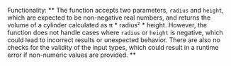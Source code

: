 Functionality: ** The function accepts two parameters, `radius` and `height`, which are expected to be non-negative real numbers, and returns the volume of a cylinder calculated as π * radius² * height. However, the function does not handle cases where `radius` or `height` is negative, which could lead to incorrect results or unexpected behavior. There are also no checks for the validity of the input types, which could result in a runtime error if non-numeric values are provided. **
